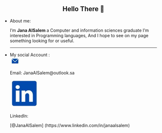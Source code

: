 
<ul>
<h2 align="center"> Hello There 👋</h2>
<li>About me: </li>
<p>I’m <b>Jana AlSalem </b> a Computer and information sciences graduate
I’m interested in </b>Programming languages</b>, And I hope to see on my page something looking for or useful.  </p>

<hr>

<li> My social Account : </li>
 
 <img src="E_img.JPG" alt="campfire" />
 <p> Email: JanaAlSalem@outlook.sa </p> 
 <img src="L_img.JPG" alt="campfire" />
<p> LinkedIn: </p> [@JanaAlSalem] (https://www.linkedin.com/in/janaalsalem)
</ul>

<!---
![campfire](E_img.JPG)

JanaYAlSalem/JanaYAlSalem is a ✨ special ✨ repository because its `README.md` (this file) appears on your GitHub profile.
You can click the Preview link to take a look at your changes.
--->
